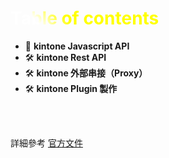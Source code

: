 # Table of contents

- 📝 **kintone Javascript API**
- 🛠 **kintone Rest API**
- 🛠 **kintone 外部串接（Proxy）**
- 🛠 **kintone Plugin 製作**

<br>
<br>

詳細參考 [官方文件](https://cybozu.dev/zh-tw/kintone/)

<!--
You can have `style` tag in markdown to override the style for the current page.
Learn more: https://sli.dev/features/slide-scope-style
-->

<style>
h1 {
  background-color: #2B90B6;
  background-image: linear-gradient(45deg, #fff 10%, yellow 20%);
  background-size: 100%;
  -webkit-background-clip: text;
  -moz-background-clip: text;
  -webkit-text-fill-color: transparent;
  -moz-text-fill-color: transparent;
}

</style>

